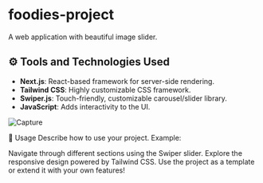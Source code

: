 # foodies-project

A web application with beautiful image slider.

## ⚙️ Tools and Technologies Used
- **Next.js**: React-based framework for server-side rendering.
- **Tailwind CSS**: Highly customizable CSS framework.
- **Swiper.js**: Touch-friendly, customizable carousel/slider library.
- **JavaScript**: Adds interactivity to the UI.

![Capture](https://github.com/user-attachments/assets/20f9c66d-b72a-4be0-9051-d841b4367afd)

📄 Usage
Describe how to use your project. Example:

Navigate through different sections using the Swiper slider.
Explore the responsive design powered by Tailwind CSS.
Use the project as a template or extend it with your own features!
